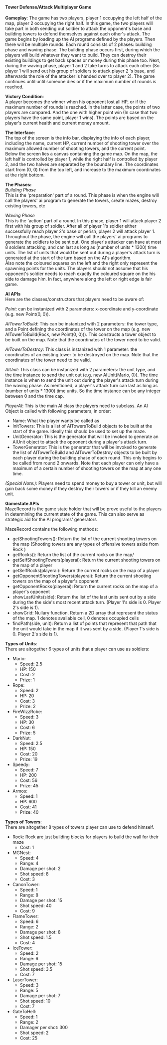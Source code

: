 #### Tower Defense/Attack Multiplayer Game ####

__Gameplay__: The game has two players, player 1 occupying the left half of the map, player 2 occupying the right half. In this game, the two players will take part in both sending out soldier to attack the opponent's base and building towers to defend themselves against each other's attack. The game begins by loading up the AI programs defined by the players. Then there will be multiple rounds. Each round consists of 2 phases: building phase and waving phase. The building phase occurs first, during which the players will build whatever they want to build. They can destroy their existing buildings to get back spaces or money during this phase too. Next, during the waving phase, player 1 and 2 take turns to attack each other (So player 1 will send out his group of soldiers to attack player 2 's base, and afterwards the role of the attacker is handed over to player 2). The game continues until until someone dies or if the maximum number of rounds is reached.

__Victory Condition__:  
A player becomes the winner when his opponent lost all HP, or if the maximum number of rounds is reached. In the latter case, the points of two players are compared. And the one with higher point win (In case that two players have the same point, player 1 wins). The points are based on the player's current health and current money amount.

__The Interface__:  
The top of the screen is the info bar, displaying the info of each player, including the name,  current HP, current number of shooting tower over the maximum allowed number of shooting towers, and the current point.  
Below the screen lies a canvas containing the game map. On the map, the left half is controlled by player 1, while the right half is controlled by player 2, and the two halves are separated by the boundary line. The coordinates start from (0, 0) from the top left, and increase to the maximum coordinates at the right bottom.

__The Phases:__  
_Building Phase_  
This is the 'preparation' part of a round. This phase is when the engine will call the players' ai program to generate the towers, create mazes, destroy existing towers, etc

_Waving Phase_  
This is the 'action' part of a round. In this phase, player 1 will attack player 2 first with his group of soldier. After all of player 1's soldier either successfully reach player 2's base or perish, player 2 will attack player 1.  
 Throughout the phase, the engine will call the players' ai programs to generate the soldiers to be sent out. One player's attacker can have at most 8 soldiers attacking, and can last as long as (number of units * 1300) time units.  The list of units that would be sent out during a player's attack turn is generated at the start of the turn based on the AI's algorithm.  
Also note the coloured squares on the left and the right only represent the spawning points for the units. The players should not assume that his opponent's soldier needs to reach exactly the coloured square on the his side to damage him. In fact, anywhere along the left or right edge is fair game.

__AI APIs__  
Here are the classes/constructors that players need to be aware of:  

_Point_: can be instanized with 2 parameters: x-coordinate and y-coordinate  (e.g. new Point(0, 0)).

_AITowerToBuild_: This can be instanized with 2 parameters: the tower type, and a Point defining the coordinates of the tower on the map (e.g. new AITowerToBuild(Rock, new Point(0, 0))). This constructs a tower object to be built on the map. Note that the coordinates of the tower need to be valid. 

_AITowerToDestroy_: This class is instanized with 1 parameter: the coordinates of an existing tower to be destroyed on the map. Note that the coordinates of the tower need to be valid. 

_AIUnit_: This class can be instanized with 2 parameters: the unit type, and the time instance to send the unit out (e.g. new AIUnit(Mario, 0)). The time instance is when to send the unit out during the player's attack turn during the waving phase. As mentioned, a player's attack turn can last as long as (number of units * 1300) time units. So the time instance can be any integer between 0 and the time cap.

_PlayerAI_: This is the main AI class the players need to subclass. An AI Object is called with following parameters, in order:  

* Name: What the player wants be called as
* InitTowers: This is a list of AITowersToBuild objects to be built at the start of the game. Ideally this should be used to set up the maze. 
* UnitGenerator: This is the generator that will be invoked to generate an AIUnit object to attack the opponent during a player's attack turn.
* TowerGenerator: This is the generator that will be invoked to generate the list of AITowerToBuild and AITowerToDestroy objects to be built by each player during the building phase of each round. This only begins to be called from round 2 onwards. Note that each player can only have a maximum of a certain number of shooting towers on the map at any one time.

_(Special Note:)_: Players need to spend money to buy a tower or unit, but will gain back some money if they destroy their towers or if they kill an enemy unit.

__Gamestate APIs__  
MazeRecord is the game state holder that will be prove useful to the players in determining the current state of the game. This can also serve as strategic aid for the AI programs' generators

MazeRecord contains the following methods:  

* getShootingTowers(): Return the list of the current shooting towers on the map (Shooting towers are any types of offensive towers aside from Rock )
* getRocks(): Return the list of the current rocks on the map/
* getSelfShootingTowers(playerai): Return the current shooting towers on the map of a player
* getSelfRocks(playerai): Return the current rocks on the map of a player
* getOpponentShootingTowers(playerai): Return the current shooting towers on the map of a player's opponent
* getOpponentRocks(playerai): Return the current rocks on the map of a player's opponent
* showLastUnits(side): Return the list of the last units sent out by a side during the the side's most recent attack turn. (Player 1's side is 0. Player 2's side is 1).
* showGrid: Nullary function. Return a 2D array that represent the status of the map. 1 denotes available cell, 0 denotes occupied cells
* findPath(side, unit): Return a list of points that represent that path that the unit would take in the map if it was sent by a side.  (Player 1's side is 0. Player 2's side is 1).

__Types of Units__:  
There are altogether 6 types of units that a player can use as soldiers:   

* Mario:  
	* Speed: 2.5
	* HP: 150
	* Cost: 2
	* Prize: 1
* Rope:  
	* Speed: 2
	* HP: 20
	* Cost: 3
	* Prize: 2
* FireWizzRobe:  
	* Speed: 3
	* HP: 30
	* Cost: 6
	* Prize: 5
* DarkNut:  
	* Speed: 2.5
	* HP: 150
	* Cost: 20
	* Prize: 19
* Speedy:
	* Speed: 7
	* HP: 200
	* Cost: 56
	* Prize: 45
* Armos:  
	* Speed: 1
	* HP: 600
	* Cost: 41
	* Prize: 40

__Types of Towers__:  
There are altogether 8 types of towers player can use to defend himself.  

* Rock: Rock are just building blocks for players to build the wall for their maze
	* Cost: 1
* MGNest:
	* Speed: 4
	* Range: 4
	* Damage per shot: 2
	* Shot speed: 8
	* Cost: 3
* CanonTower:
	* Speed: 1
	* Range: 8
	* Damage per shot: 15
	* Shot speed: 40
	* Cost: 9
* FlameTower:
	* Speed: 6
	* Range: 2
	* Damage per shot: 8
	* Shot speed: 1.5
	* Cost: 4
* IceTower:
	* Speed: 2
	* Range: 6
	* Damage per shot: 15
	* Shot speed: 3.5
	* Cost: 7
* LaserTower:  
	* Speed: 3
	* Range: 5
	* Damage per shot: 7
	* Shot speed: 10
	* Cost: 7
* GateToHell:
	* Speed: 1
	* Range: 2
	* Damager per shot: 300
	* Shot speed: 2
	* Cost: 25  	   	   


